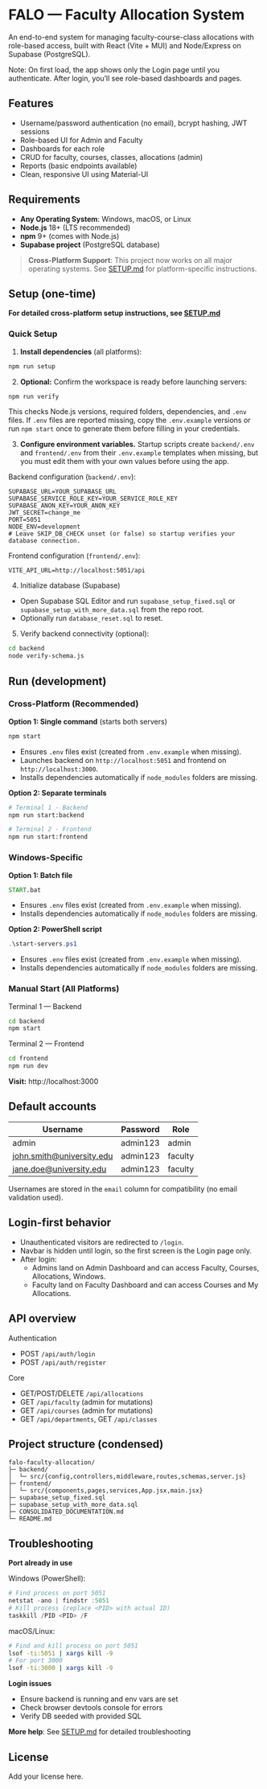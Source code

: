 # FALO — Faculty Allocation System

An end-to-end system for managing faculty-course-class allocations with role-based access, built with React (Vite + MUI) and Node/Express on Supabase (PostgreSQL).

Note: On first load, the app shows only the Login page until you authenticate. After login, you’ll see role-based dashboards and pages.

## Features
- Username/password authentication (no email), bcrypt hashing, JWT sessions
- Role-based UI for Admin and Faculty
- Dashboards for each role
- CRUD for faculty, courses, classes, allocations (admin)
- Reports (basic endpoints available)
- Clean, responsive UI using Material-UI

## Requirements
- **Any Operating System**: Windows, macOS, or Linux
- **Node.js** 18+ (LTS recommended)
- **npm** 9+ (comes with Node.js)
- **Supabase project** (PostgreSQL database)

> **Cross-Platform Support**: This project now works on all major operating systems. See [SETUP.md](./SETUP.md) for platform-specific instructions.

## Setup (one-time)

**For detailed cross-platform setup instructions, see [SETUP.md](./SETUP.md)**

### Quick Setup

1) **Install dependencies** (all platforms):
```bash
npm run setup
```

2) **Optional:** Confirm the workspace is ready before launching servers:
```bash
npm run verify
```
This checks Node.js versions, required folders, dependencies, and `.env` files.
If `.env` files are reported missing, copy the `.env.example` versions or run `npm start` once to generate them before filling in your credentials.

3) **Configure environment variables.** Startup scripts create `backend/.env` and `frontend/.env` from their `.env.example` templates when missing, but you must edit them with your own values before using the app.

Backend configuration (`backend/.env`):
```env
SUPABASE_URL=YOUR_SUPABASE_URL
SUPABASE_SERVICE_ROLE_KEY=YOUR_SERVICE_ROLE_KEY
SUPABASE_ANON_KEY=YOUR_ANON_KEY
JWT_SECRET=change_me
PORT=5051
NODE_ENV=development
# Leave SKIP_DB_CHECK unset (or false) so startup verifies your database connection.
```

Frontend configuration (`frontend/.env`):
```env
VITE_API_URL=http://localhost:5051/api
```

4) Initialize database (Supabase)
- Open Supabase SQL Editor and run `supabase_setup_fixed.sql` or `supabase_setup_with_more_data.sql` from the repo root.
- Optionally run `database_reset.sql` to reset.

5) Verify backend connectivity (optional):
```bash
cd backend
node verify-schema.js
```

## Run (development)

### Cross-Platform (Recommended)

**Option 1: Single command** (starts both servers)
```bash
npm start
```
- Ensures `.env` files exist (created from `.env.example` when missing).
- Launches backend on `http://localhost:5051` and frontend on `http://localhost:3000`.
- Installs dependencies automatically if `node_modules` folders are missing.

**Option 2: Separate terminals**
```bash
# Terminal 1 - Backend
npm run start:backend

# Terminal 2 - Frontend
npm run start:frontend
```

### Windows-Specific

**Option 1: Batch file**
```cmd
START.bat
```
- Ensures `.env` files exist (created from `.env.example` when missing).
- Installs dependencies automatically if `node_modules` folders are missing.

**Option 2: PowerShell script**
```powershell
.\start-servers.ps1
```
- Ensures `.env` files exist (created from `.env.example` when missing).
- Installs dependencies automatically if `node_modules` folders are missing.

### Manual Start (All Platforms)

Terminal 1 — Backend
```bash
cd backend
npm start
```

Terminal 2 — Frontend
```bash
cd frontend
npm run dev
```

**Visit:** http://localhost:3000

## Default accounts
| Username | Password | Role |
|---|---|---|
| admin | admin123 | admin |
| john.smith@university.edu | admin123 | faculty |
| jane.doe@university.edu | admin123 | faculty |

Usernames are stored in the `email` column for compatibility (no email validation used).

## Login-first behavior
- Unauthenticated visitors are redirected to `/login`.
- Navbar is hidden until login, so the first screen is the Login page only.
- After login:
  - Admins land on Admin Dashboard and can access Faculty, Courses, Allocations, Windows.
  - Faculty land on Faculty Dashboard and can access Courses and My Allocations.

## API overview
Authentication
- POST `/api/auth/login`
- POST `/api/auth/register`

Core
- GET/POST/DELETE `/api/allocations`
- GET `/api/faculty` (admin for mutations)
- GET `/api/courses` (admin for mutations)
- GET `/api/departments`, GET `/api/classes`

## Project structure (condensed)
```
falo-faculty-allocation/
├─ backend/
│  └─ src/{config,controllers,middleware,routes,schemas,server.js}
├─ frontend/
│  └─ src/{components,pages,services,App.jsx,main.jsx}
├─ supabase_setup_fixed.sql
├─ supabase_setup_with_more_data.sql
├─ CONSOLIDATED_DOCUMENTATION.md
└─ README.md
```

## Troubleshooting

**Port already in use**

Windows (PowerShell):
```powershell
# Find process on port 5051
netstat -ano | findstr :5051
# Kill process (replace <PID> with actual ID)
taskkill /PID <PID> /F
```

macOS/Linux:
```bash
# Find and kill process on port 5051
lsof -ti:5051 | xargs kill -9
# For port 3000
lsof -ti:3000 | xargs kill -9
```

**Login issues**
- Ensure backend is running and env vars are set
- Check browser devtools console for errors
- Verify DB seeded with provided SQL

**More help**: See [SETUP.md](./SETUP.md) for detailed troubleshooting

## License
Add your license here.

